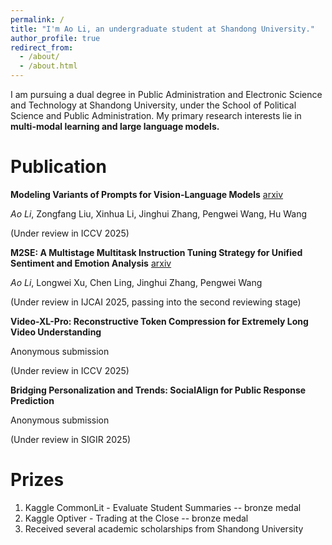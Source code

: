 ```yaml
---
permalink: /
title: "I'm Ao Li, an undergraduate student at Shandong University."
author_profile: true
redirect_from: 
  - /about/
  - /about.html
---
```


I am pursuing a dual degree in Public Administration and Electronic Science and Technology at Shandong University, under the School of Political Science and Public Administration. My primary research interests lie in **multi-modal learning and large language models.** 

Publication
======
**Modeling Variants of Prompts for Vision-Language Models** [arxiv](https://arxiv.org/abs/2503.08229)

*Ao Li*, Zongfang Liu, Xinhua Li, Jinghui Zhang, Pengwei Wang, Hu Wang

(Under review in ICCV 2025)

**M2SE: A Multistage Multitask Instruction Tuning Strategy for Unified Sentiment and Emotion Analysis** [arxiv](https://arxiv.org/abs/2412.08049)

*Ao Li*, Longwei Xu, Chen Ling, Jinghui Zhang, Pengwei Wang 

(Under review in IJCAI 2025, passing into the second reviewing stage)

**Video-XL-Pro: Reconstructive Token Compression for Extremely Long Video Understanding** 

Anonymous submission

(Under review in ICCV 2025)

**Bridging Personalization and Trends: SocialAlign for Public Response Prediction** 

Anonymous submission

(Under review in SIGIR 2025)

Prizes
======
1. Kaggle CommonLit - Evaluate Student Summaries -- bronze medal
2. Kaggle Optiver - Trading at the Close -- bronze medal
3. Received several academic scholarships from Shandong University
